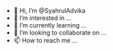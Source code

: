- 👋 Hi, I’m @SyahrulAdvika
- 👀 I’m interested in ...
- 🌱 I’m currently learning ...
- 💞️ I’m looking to collaborate on ...
- 📫 How to reach me ...

<!---
SyahrulAdvika/SyahrulAdvika is a ✨ special ✨ repository because its `README.md` (this file) appears on your GitHub profile.
You can click the Preview link to take a look at your changes.
--->
